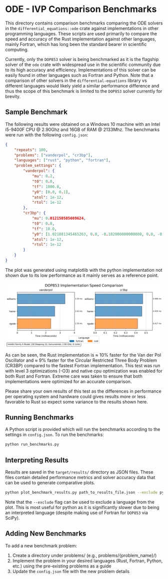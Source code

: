 # ODE - IVP Comparison Benchmarks

This directory contains comparison benchmarks comparing the ODE solvers in the `differential_equations::ode` crate against implementations in other programming languages. These scripts are used primarily to compare the speed and accuracy of the Rust implementation against other languages, mainly Fortran, which has long been the standard bearer in scientific computing.

Currently, only the `DOP853` solver is being benchmarked as it is the flagship solver of the `ode` crate with widespread use in the scientific community due to its high accuracy and efficiency. Implementations of this solver can be easily found in other languages such as Fortran and Python. Note that a comparison of other solvers in the `differential-equations` library vs different languages would likely yield a similar performance difference and thus the scope of this benchmark is limited to the `DOP853` solver currently for brevity.

## Sample Benchmark

The following results were obtained on a Windows 10 machine with an Intel i5-9400F CPU @ 2.90Ghz and 16GB of RAM @ 2133Mhz. The benchmarks were run with the following `config.json`:

```json
{
    "repeats": 100,
    "problems": ["vanderpol", "cr3bp"],
    "languages": ["rust", "python", "fortran"],
    "problem_settings": {
        "vanderpol": {
            "mu": 0.2,
            "t0": 0.0,
            "tf": 1000.0,
            "y0": [0.0, 0.1],
            "atol": 1e-12,
            "rtol": 1e-12
        },
        "cr3bp": {
            "mu": 0.012150585609624,
            "t0": 0.0,
            "tf": 10.0,
            "y0": [1.021881345465263, 0.0, -0.182000000000000, 0.0, -0.102950816739606, 0.0],
            "atol": 1e-12,
            "rtol": 1e-12
        }
    }
}
```

The plot was generated using matplotlib with the python implementation not shown due to its low performance as it mainly serves as a reference point.

![Sample Benchmark Results](sample_benchmark.png)

As can be seen, the Rust implementation is $\approx$ 10% faster for the Van der Pol Oscillator and $\approx$ 9% faster for the Circular Restricted Three Body Problem (CR3BP) compared to the fastest Fortran implementation. This test was run with level 3 optimizations (-O3) and native cpu optimization was enabled for both Rust and Fortran. Extreme care was taken to ensure that both implementations were optimized for an accurate comparison. 

Please share your own results of this test as the differences in performance per operating system and hardware could gives results more or less favorable to Rust so expect some variance to the results shown here.

## Running Benchmarks

A Python script is provided which will run the benchmarks according to the settings in `config.json`. To run the benchmarks:

```bash
python run_benchmarks.py
```

## Interpreting Results

Results are saved in the `target/results/` directory as JSON files. These files contain detailed performance metrics and solver accuracy data that can be used to generate comparative plots.

```bash
python plot_benchmark_results.py path_to_results_file.json --exclude python
```

Note that the `--exclude` flag can be used to exclude a language from the plot. This is most useful for python as it is significantly slower due to being an interpreted language (despite making use of Fortran for `DOP853` via SciPy).

## Adding New Benchmarks

To add a new benchmark problem:

1. Create a directory under problems/ (e.g., problems/{problem_name}/)
2. Implement the problem in your desired languages (Rust, Fortran, Python, etc.) using the pre-existing problems as a guide
3. Update the `config.json` file with the new problem details